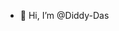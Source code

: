 - 👋 Hi, I’m @Diddy-Das
<!---
Diddy-Das/Diddy-Das is a ✨ special ✨ repository because its `README.md` (this file) appears on your GitHub profile.
You can click the Preview link to take a look at your changes.
--->
